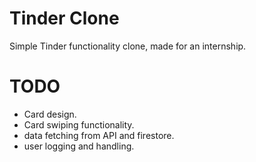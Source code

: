 # Tinder Clone

Simple Tinder functionality clone, made for an internship.

# TODO

- Card design.
- Card swiping functionality.
- data fetching from API and firestore.
- user logging and handling.
